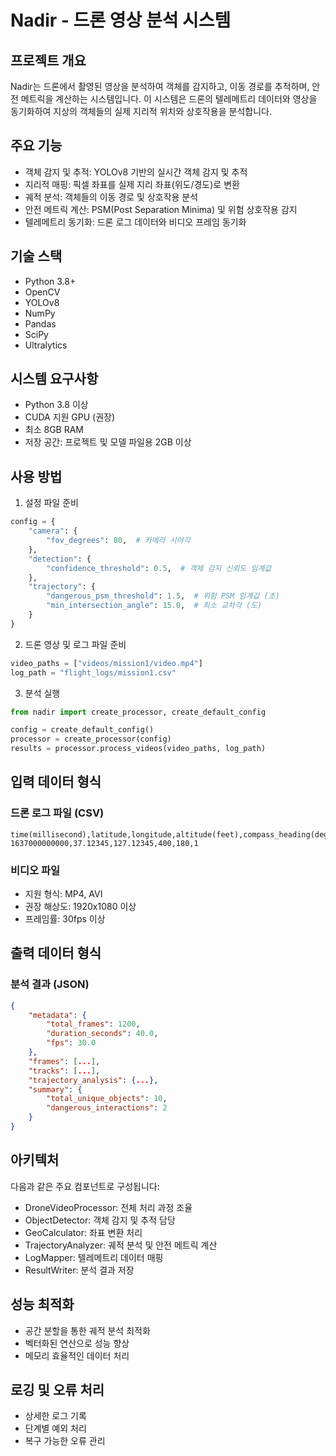# Nadir - 드론 영상 분석 시스템

## 프로젝트 개요
Nadir는 드론에서 촬영된 영상을 분석하여 객체를 감지하고, 이동 경로를 추적하며, 안전 메트릭을 계산하는 시스템입니다. 이 시스템은 드론의 텔레메트리 데이터와 영상을 동기화하여 지상의 객체들의 실제 지리적 위치와 상호작용을 분석합니다.

## 주요 기능
- 객체 감지 및 추적: YOLOv8 기반의 실시간 객체 감지 및 추적
- 지리적 매핑: 픽셀 좌표를 실제 지리 좌표(위도/경도)로 변환
- 궤적 분석: 객체들의 이동 경로 및 상호작용 분석
- 안전 메트릭 계산: PSM(Post Separation Minima) 및 위험 상호작용 감지
- 텔레메트리 동기화: 드론 로그 데이터와 비디오 프레임 동기화

## 기술 스택
- Python 3.8+
- OpenCV
- YOLOv8
- NumPy
- Pandas
- SciPy
- Ultralytics

## 시스템 요구사항
- Python 3.8 이상
- CUDA 지원 GPU (권장)
- 최소 8GB RAM
- 저장 공간: 프로젝트 및 모델 파일용 2GB 이상


## 사용 방법
1. 설정 파일 준비
```python
config = {
    "camera": {
        "fov_degrees": 80,  # 카메라 시야각
    },
    "detection": {
        "confidence_threshold": 0.5,  # 객체 감지 신뢰도 임계값
    },
    "trajectory": {
        "dangerous_psm_threshold": 1.5,  # 위험 PSM 임계값 (초)
        "min_intersection_angle": 15.0,  # 최소 교차각 (도)
    }
}
```

2. 드론 영상 및 로그 파일 준비
```python
video_paths = ["videos/mission1/video.mp4"]
log_path = "flight_logs/mission1.csv"
```

3. 분석 실행
```python
from nadir import create_processor, create_default_config

config = create_default_config()
processor = create_processor(config)
results = processor.process_videos(video_paths, log_path)
```

## 입력 데이터 형식

### 드론 로그 파일 (CSV)
```csv
time(millisecond),latitude,longitude,altitude(feet),compass_heading(degrees),isVideo
1637000000000,37.12345,127.12345,400,180,1
```

### 비디오 파일
- 지원 형식: MP4, AVI
- 권장 해상도: 1920x1080 이상
- 프레임률: 30fps 이상

## 출력 데이터 형식

### 분석 결과 (JSON)
```json
{
    "metadata": {
        "total_frames": 1200,
        "duration_seconds": 40.0,
        "fps": 30.0
    },
    "frames": [...],
    "tracks": [...],
    "trajectory_analysis": {...},
    "summary": {
        "total_unique_objects": 10,
        "dangerous_interactions": 2
    }
}
```

## 아키텍처
다음과 같은 주요 컴포넌트로 구성됩니다:

- DroneVideoProcessor: 전체 처리 과정 조율
- ObjectDetector: 객체 감지 및 추적 담당
- GeoCalculator: 좌표 변환 처리
- TrajectoryAnalyzer: 궤적 분석 및 안전 메트릭 계산
- LogMapper: 텔레메트리 데이터 매핑
- ResultWriter: 분석 결과 저장

## 성능 최적화
- 공간 분할을 통한 궤적 분석 최적화
- 벡터화된 연산으로 성능 향상
- 메모리 효율적인 데이터 처리

## 로깅 및 오류 처리
- 상세한 로그 기록
- 단계별 예외 처리
- 복구 가능한 오류 관리

